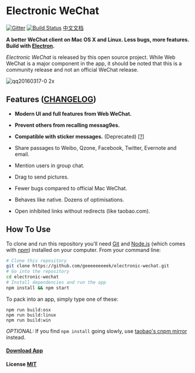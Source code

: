 # Electronic WeChat

[![Gitter](https://badges.gitter.im/geeeeeeeeek/electronic-wechat.svg)](https://gitter.im/geeeeeeeeek/electronic-wechat?utm_source=badge&utm_medium=badge&utm_campaign=pr-badge&utm_content=body_badge)  [![Build Status](https://travis-ci.org/geeeeeeeeek/electronic-wechat.svg?branch=master)](https://travis-ci.org/geeeeeeeeek/electronic-wechat)  [中文文档](README_zh.md)

**A better WeChat client on Mac OS X and Linux. Less bugs, more features. Build with [Electron](https://github.com/atom/electron).** 

*Electronic WeChat* is released by this open source project. While Web WeChat is a major component  in the app, it should be noted that this is a community release and not an official WeChat release.

![qq20160317-0 2x](https://cloud.githubusercontent.com/assets/7262715/13844793/ec6b6dae-ec76-11e5-934e-a388527b2ede.png)

## Features ([CHANGELOG](CHANGELOG.md))

- **Modern UI and full features from Web WeChat.**
- **Prevent others from recalling messag9es.**
- **Compatible with sticker messages.** (Deprecated) [[?]](https://github.com/geeeeeeeeek/electronic-wechat/issues/2)
- Share passages to Weibo, Qzone, Facebook, Twitter, Evernote and email.
- Mention users in group chat.
- Drag to send pictures.
- Fewer bugs compared to official Mac WeChat.
- Behaves like native. Dozens of optimisations.


- Open inhibited links without redirects (like taobao.com).

## How To Use

To clone and run this repository you'll need [Git](https://git-scm.com) and [Node.js](https://nodejs.org/en/download/) (which comes with [npm](https://www.npmjs.com/)) installed on your computer. From your command line:

``` bash
# Clone this repository
git clone https://github.com/geeeeeeeeek/electronic-wechat.git
# Go into the repository
cd electronic-wechat
# Install dependencies and run the app
npm install && npm start
```

To pack into an app, simply type one of these:

``` shell
npm run build:osx
npm run build:linux
npm run build:win
```

*OPTIONAL:* If you find `npm install` going slowly, use [taobao's cnpm mirror](http://npm.taobao.org/) instead.

#### [Download App](https://github.com/geeeeeeeeek/electronic-wechat/releases)

#### License [MIT](LICENSE.md)
